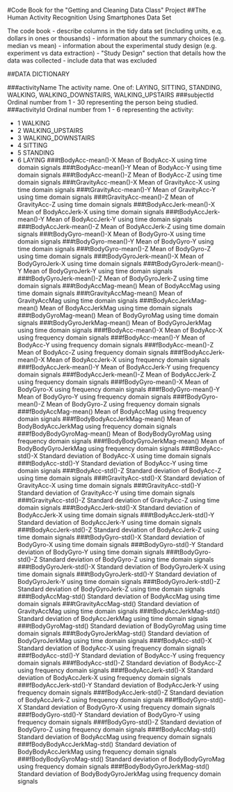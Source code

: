 #Code Book for the "Getting and Cleaning Data Class" Project
##The Human Activity Recognition Using Smartphones Data Set 

  The code book
    - describe columns in the tidy data set (including units, e.q. dollars in ones or thousands)
    - information about the summary choices (e.g. median vs mean)
    - information about the experimental study design (e.g. experiment vs data extraction)
       - "Study Design" section that details how the data was collected
       - include data that was excluded



##DATA DICTIONARY

###activityName
 The activity name.  One of:  LAYING, SITTING, STANDING, WALKING, WALKING_DOWNSTAIRS, WALKING_UPSTAIRS
###subjectId
 Ordinal number from 1 - 30 representing the person being studied.
###activityId
 Ordinal number from 1 - 6 representing the activity:
- 1 WALKING
- 2 WALKING_UPSTAIRS
- 3 WALKING_DOWNSTAIRS
- 4 SITTING
- 5 STANDING
- 6 LAYING
###tBodyAcc-mean()-X
Mean of BodyAcc-X using time domain signals
###tBodyAcc-mean()-Y
Mean of BodyAcc-Y using time domain signals
###tBodyAcc-mean()-Z
Mean of BodyAcc-Z using time domain signals
###tGravityAcc-mean()-X
Mean of GravityAcc-X using time domain signals
###tGravityAcc-mean()-Y
Mean of GravityAcc-Y using time domain signals
###tGravityAcc-mean()-Z
Mean of GravityAcc-Z using time domain signals
###tBodyAccJerk-mean()-X
Mean of BodyAccJerk-X using time domain signals
###tBodyAccJerk-mean()-Y
Mean of BodyAccJerk-Y using time domain signals
###tBodyAccJerk-mean()-Z
Mean of BodyAccJerk-Z using time domain signals
###tBodyGyro-mean()-X
Mean of BodyGyro-X using time domain signals
###tBodyGyro-mean()-Y
Mean of BodyGyro-Y using time domain signals
###tBodyGyro-mean()-Z
Mean of BodyGyro-Z using time domain signals
###tBodyGyroJerk-mean()-X
Mean of BodyGyroJerk-X using time domain signals
###tBodyGyroJerk-mean()-Y
Mean of BodyGyroJerk-Y using time domain signals
###tBodyGyroJerk-mean()-Z
Mean of BodyGyroJerk-Z using time domain signals
###tBodyAccMag-mean()
Mean of BodyAccMag using time domain signals
###tGravityAccMag-mean()
Mean of GravityAccMag using time domain signals
###tBodyAccJerkMag-mean()
Mean of BodyAccJerkMag using time domain signals
###tBodyGyroMag-mean()
Mean of BodyGyroMag using time domain signals
###tBodyGyroJerkMag-mean()
Mean of BodyGyroJerkMag using time domain signals
###fBodyAcc-mean()-X
Mean of BodyAcc-X using frequency domain signals
###fBodyAcc-mean()-Y
Mean of BodyAcc-Y using frequency domain signals
###fBodyAcc-mean()-Z
Mean of BodyAcc-Z using frequency domain signals
###fBodyAccJerk-mean()-X
Mean of BodyAccJerk-X using frequency domain signals
###fBodyAccJerk-mean()-Y
Mean of BodyAccJerk-Y using frequency domain signals
###fBodyAccJerk-mean()-Z
Mean of BodyAccJerk-Z using frequency domain signals
###fBodyGyro-mean()-X
Mean of BodyGyro-X using frequency domain signals
###fBodyGyro-mean()-Y
Mean of BodyGyro-Y using frequency domain signals
###fBodyGyro-mean()-Z
Mean of BodyGyro-Z using frequency domain signals
###fBodyAccMag-mean()
Mean of BodyAccMag using frequency domain signals
###fBodyBodyAccJerkMag-mean()
Mean of BodyBodyAccJerkMag using frequency domain signals
###fBodyBodyGyroMag-mean()
Mean of BodyBodyGyroMag using frequency domain signals
###fBodyBodyGyroJerkMag-mean()
Mean of BodyBodyGyroJerkMag using frequency domain signals
###tBodyAcc-std()-X
Standard deviation of BodyAcc-X using time domain signals
###tBodyAcc-std()-Y
Standard deviation of BodyAcc-Y using time domain signals
###tBodyAcc-std()-Z
Standard deviation of BodyAcc-Z using time domain signals
###tGravityAcc-std()-X
Standard deviation of GravityAcc-X using time domain signals
###tGravityAcc-std()-Y
Standard deviation of GravityAcc-Y using time domain signals
###tGravityAcc-std()-Z
Standard deviation of GravityAcc-Z using time domain signals
###tBodyAccJerk-std()-X
Standard deviation of BodyAccJerk-X using time domain signals
###tBodyAccJerk-std()-Y
Standard deviation of BodyAccJerk-Y using time domain signals
###tBodyAccJerk-std()-Z
Standard deviation of BodyAccJerk-Z using time domain signals
###tBodyGyro-std()-X
Standard deviation of BodyGyro-X using time domain signals
###tBodyGyro-std()-Y
Standard deviation of BodyGyro-Y using time domain signals
###tBodyGyro-std()-Z
Standard deviation of BodyGyro-Z using time domain signals
###tBodyGyroJerk-std()-X
Standard deviation of BodyGyroJerk-X using time domain signals
###tBodyGyroJerk-std()-Y
Standard deviation of BodyGyroJerk-Y using time domain signals
###tBodyGyroJerk-std()-Z
Standard deviation of BodyGyroJerk-Z using time domain signals
###tBodyAccMag-std()
Standard deviation of BodyAccMag using time domain signals
###tGravityAccMag-std()
Standard deviation of GravityAccMag using time domain signals
###tBodyAccJerkMag-std()
Standard deviation of BodyAccJerkMag using time domain signals
###tBodyGyroMag-std()
Standard deviation of BodyGyroMag using time domain signals
###tBodyGyroJerkMag-std()
Standard deviation of BodyGyroJerkMag using time domain signals
###fBodyAcc-std()-X
Standard deviation of BodyAcc-X using frequency domain signals
###fBodyAcc-std()-Y
Standard deviation of BodyAcc-Y using frequency domain signals
###fBodyAcc-std()-Z
Standard deviation of BodyAcc-Z using frequency domain signals
###fBodyAccJerk-std()-X
Standard deviation of BodyAccJerk-X using frequency domain signals
###fBodyAccJerk-std()-Y
Standard deviation of BodyAccJerk-Y using frequency domain signals
###fBodyAccJerk-std()-Z
Standard deviation of BodyAccJerk-Z using frequency domain signals
###fBodyGyro-std()-X
Standard deviation of BodyGyro-X using frequency domain signals
###fBodyGyro-std()-Y
Standard deviation of BodyGyro-Y using frequency domain signals
###fBodyGyro-std()-Z
Standard deviation of BodyGyro-Z using frequency domain signals
###fBodyAccMag-std()
Standard deviation of BodyAccMag using frequency domain signals
###fBodyBodyAccJerkMag-std()
Standard deviation of BodyBodyAccJerkMag using frequency domain signals
###fBodyBodyGyroMag-std()
Standard deviation of BodyBodyGyroMag using frequency domain signals
###fBodyBodyGyroJerkMag-std()
Standard deviation of BodyBodyGyroJerkMag using frequency domain signals
